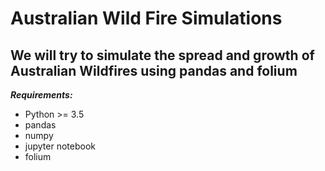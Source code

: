 # Australian Wild Fire Simulations
## We will try to simulate the spread and growth of Australian Wildfires using pandas and folium

***Requirements:***
- Python >= 3.5 
- pandas
- numpy
- jupyter notebook
- folium

